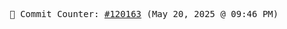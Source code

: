 <p align="center">
    <samp>
        📮 Commit Counter: <a href="https://github.com/Javascript-void0/Javascript-void0/commits/main">#120163</a> (May 20, 2025 @ 09:46 PM)
    </samp>
</p>